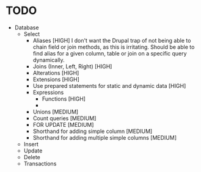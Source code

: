 TODO
====

* Database
  * Select
    * Aliases [HIGH]
      I don't want the Drupal trap of not being able to chain field or join
      methods, as this is irritating. Should be able to find alias for a given
      column, table or join on a specific query dynamically.
    * Joins (Inner, Left, Right) [HIGH]
    * Alterations [HIGH]
    * Extensions [HIGH]
    * Use prepared statements for static and dynamic data [HIGH]
    * Expressions
      * Functions [HIGH]
      * 
    * Unions [MEDIUM]
    * Count queries [MEDIUM]
    * FOR UPDATE [MEDIUM]
    * Shorthand for adding simple column [MEDIUM]
    * Shorthand for adding multiple simple columns [MEDIUM]
  * Insert
  * Update
  * Delete
  * Transactions
  
